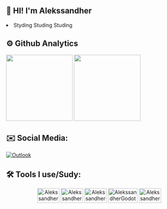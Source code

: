 ## 🙋 HI! I'm Alekssandher 

<li> Styding Studing Studing</li>

## ⚙️ Github Analytics
<div>
 <img height="180em" src="https://github-readme-stats.vercel.app/api/top-langs/?username=alekssandher&layout=compact&theme=tokyonight"/>
 <img height="180em" src="https://github-readme-stats.vercel.app/api?username=alekssandher&show_icons=true&theme=tokyonight"/>
</div>

## ✉️ Social Media:
[![Outlook](https://img.shields.io/badge/Microsoft_Outlook-0078D4?style=for-the-badge&logo=microsoft-outlook&logoColor=white)](mailto:alekssandher1@hotmail.com)


## 🛠️ Tools I use/Sudy:

<div align="center">
<a href="https://pt.wikipedia.org/wiki/HTML"><img align="center" alt="AlekssandherHtml" height="40" width="60" src="https://cdn.jsdelivr.net/gh/devicons/devicon/icons/html5/html5-original.svg" alt="Html" title="Html"/></a>
<a href="https://pt.wikipedia.org/wiki/Cascading_Style_Sheets"><img align="center" alt="AlekssandherCss" height="40" width="60" src="https://cdn.jsdelivr.net/gh/devicons/devicon@latest/icons/css3/css3-original.svg" alt="Css" title="Css"/></a>
<a href="https://pt.wikipedia.org/wiki/JavaScript"><img align="center" alt="AlekssandherJavaScript" height="40" width="60" src="https://cdn.jsdelivr.net/gh/devicons/devicon@latest/icons/javascript/javascript-original.svg" alt="JavaScript" title="JavaScript"/></a>
<a href="https://godotengine.org/"><img align="center" alt="AlekssandherGodot" height="40" width="80" src="https://cdn.jsdelivr.net/gh/devicons/devicon@latest/icons/godot/godot-original.svg" alt="Godot" title="Godot"/></a>
<!-- <a href="https://www.microsoft.com/pt-br/power-platform/products/power-bi"><img align="center" alt="AlekssandherPowerBi" height="40" width="60" src="https://img.shields.io/badge/power_bi-F2C811?style=for-the-badge&logo=powerbi&logoColor=black" alt="PowerBi" title="PowerBi"/></a>
<a href="https://www.mysql.com/"><img align="center" alt="AlekssandherMySql" height="40" width="60" src="https://cdn.jsdelivr.net/gh/devicons/devicon@latest/icons/mysql/mysql-original-wordmark.svg" alt="MySql" title="MySql"/></a> -->
<a href="https://www.debian.org/"><img align="center" alt="AlekssandherDebian" height="40" width="60" src="https://cdn.jsdelivr.net/gh/devicons/devicon@latest/icons/debian/debian-plain-wordmark.svg" alt="Debian" title="Debian"/>

</div>
